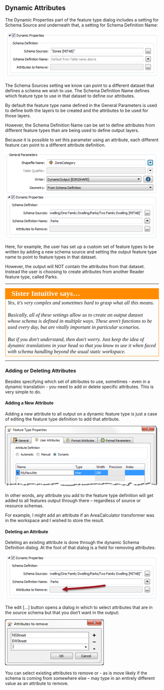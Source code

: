 ## Dynamic Attributes ##

The Dynamic Properties part of the feature type dialog includes a setting for Schema Source and underneath that, a setting for Schema Definition Name:

![](./Images/4.42.DynamicWriterAttrParameter.png)

The Schema Sources setting we know can point to a different dataset that defines a schema we wish to use. The Schema Definition Name defines which feature type to use in that dataset to define our attributes.

By default the feature type name defined in the General Parameters is used to define both the layers to be created and the attributes to be used for those layers.

However, the Schema Definition Name can be set to define attributes from different feature types than are being used to define output layers.

Because it is possible to set this parameter using an attribute, each different feature can point to a different attribute definition.

![](./Images/4.43.DynamicWriterAttrParameterSet.png)

Here, for example, the user has set up a custom set of feature types to be written by adding a new schema source and setting the output feature type name to point to feature types in that dataset.

However, the output will NOT contain the attributes from that dataset. Instead the user is choosing to create attributes from another Reader feature type, called Parks. 

---

<table style="border-spacing: 0px">
<tr>
<td style="vertical-align:middle;background-color:darkorange;border: 2px solid darkorange">
<i class="fa fa-quote-left fa-lg fa-pull-left fa-fw" style="color:white;padding-right: 12px;vertical-align:text-top"></i>
<span style="color:white;font-size:x-large;font-weight: bold;font-family:serif">Sister Intuitive says…</span>
</td>
</tr>

<tr>
<td style="border: 1px solid darkorange">
<span style="font-family:serif; font-style:italic; font-size:larger">
Yes, it's very complex and sometimes hard to grasp what all this means.
<br><br>Basically, all of these settings allow us to create an output dataset whose schema is defined in multiple ways. These aren't functions to be used every day, but are vitally important in particular scenarios.
<br><br>But if you don't understand, then don't worry. Just keep the idea of dynamic translations in your head so that you know to use it when faced with schema handling beyond the usual static workspace.
</span>
</td>
</tr>
</table>

---

### Adding or Deleting Attributes ###

Besides specifying which set of attributes to use, sometimes - even in a dynamic translation - you need to add or delete specific attributes. This is very simple to do.


#### Adding a New Attribute ####

Adding a new attribute to all output on a dynamic feature type is just a case of editing the feature type definition to add that attribute.

![](./Images/4.44.DynamicWriterAddAttr.png)

In other words, any attribute you add to the feature type definition will get added to all features output through there – regardless of source or resource schemas.

For example, I might add an attribute if an AreaCalculator transformer was in the workspace and I wished to store the result.

#### Deleting an Attribute ####

Deleting an existing attribute is done through the dynamic Schema Definition dialog. At the foot of that dialog is a field for removing attributes:

![](./Images/4.45.DynamicWriterDeleteAttrParameter.png)

The edit […] button opens a dialog in which to select attributes that are in the source schema but that you don’t want in the output:

![](./Images/4.45.DynamicWriterDeleteAttrDialog.png)

You can select existing attributes to remove or - as is move likely if the schema is coming from somewhere else – may type in an entirely different value as an attribute to remove.